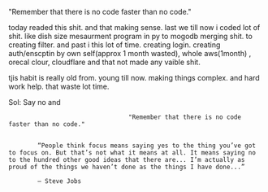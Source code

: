 "Remember that there is no code faster than no code."

today readed this shit. and that making sense. last we till now i coded lot of shit. 
like dish size mesaurment program in py to mogodb merging shit. to creating filter.
and past i this lot of time. creating login. creating auth/enscptin by own self(approx 1 month  wasted),
whole aws(1month) , orecal clour, cloudflare  and that not made any vaible shit.


tjis habit is really old from. young till now. making things complex. 
and hard work help. that waste lot time.

Sol: Say no and 

                                     "Remember that there is no code faster than no code."


            “People think focus means saying yes to the thing you’ve got to focus on. But that’s not what it means at all. It means saying no to the hundred other good ideas that there are... I’m actually as proud of the things we haven’t done as the things I have done...” 
            
            — Steve Jobs

